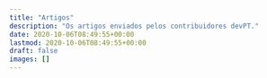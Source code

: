 ```yaml
---
title: "Artigos"
description: "Os artigos enviados pelos contribuidores devPT."
date: 2020-10-06T08:49:55+00:00
lastmod: 2020-10-06T08:49:55+00:00
draft: false
images: []
---
```

